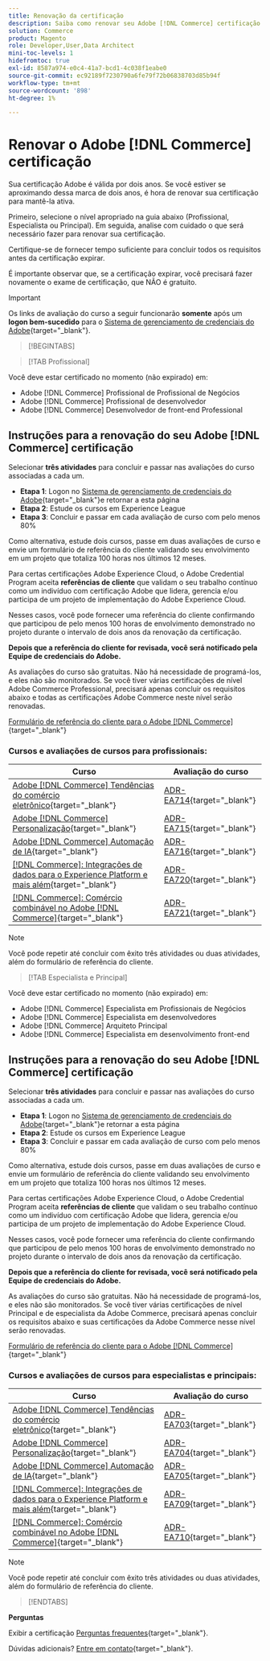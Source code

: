 ```yaml
---
title: Renovação da certificação
description: Saiba como renovar seu Adobe [!DNL Commerce] certificação antes de expirar.
solution: Commerce
product: Magento
role: Developer,User,Data Architect
mini-toc-levels: 1
hidefromtoc: true
exl-id: 8587a974-e0c4-41a7-bcd1-4c038f1eabe0
source-git-commit: ec92189f7230790a6fe79f72b06838703d85b94f
workflow-type: tm+mt
source-wordcount: '898'
ht-degree: 1%

---
```


# Renovar o Adobe [!DNL Commerce] certificação

Sua certificação Adobe é válida por dois anos. Se você estiver se aproximando dessa marca de dois anos, é hora de renovar sua certificação para mantê-la ativa.

Primeiro, selecione o nível apropriado na guia abaixo (Profissional, Especialista ou Principal). Em seguida, analise com cuidado o que será necessário fazer para renovar sua certificação.

Certifique-se de fornecer tempo suficiente para concluir todos os requisitos antes da certificação expirar.

É importante observar que, se a certificação expirar, você precisará fazer novamente o exame de certificação, que NÃO é gratuito.

>[!IMPORTANT]
>
>Os links de avaliação do curso a seguir funcionarão **somente** após um **logon bem-sucedido** para o [Sistema de gerenciamento de credenciais do Adobe](http://www.certmetrics.com/adobe){target="_blank"}.

>[!BEGINTABS]

>[!TAB Profissional]

Você deve estar certificado no momento (não expirado) em:

* Adobe [!DNL Commerce] Profissional de Profissional de Negócios
* Adobe [!DNL Commerce] Profissional de desenvolvedor
* Adobe [!DNL Commerce] Desenvolvedor de front-end Professional

## Instruções para a renovação do seu Adobe [!DNL Commerce] certificação

Selecionar **três atividades** para concluir e passar nas avaliações do curso associadas a cada um.

* **Etapa 1**: Logon no [Sistema de gerenciamento de credenciais do Adobe](http://www.certmetrics.com/adobe){target="_blank"}e retornar a esta página
* **Etapa 2**: Estude os cursos em Experience League
* **Etapa 3**: Concluir e passar em cada avaliação de curso com pelo menos 80%

Como alternativa, estude dois cursos, passe em duas avaliações de curso e envie um formulário de referência do cliente validando seu envolvimento em um projeto que totaliza 100 horas nos últimos 12 meses.

Para certas certificações Adobe Experience Cloud, o Adobe Credential Program aceita **referências de cliente** que validam o seu trabalho contínuo como um indivíduo com certificação Adobe que lidera, gerencia e/ou participa de um projeto de implementação do Adobe Experience Cloud.

Nesses casos, você pode fornecer uma referência do cliente confirmando que participou de pelo menos 100 horas de envolvimento demonstrado no projeto durante o intervalo de dois anos da renovação da certificação.

**Depois que a referência do cliente for revisada, você será notificado pela Equipe de credenciais do Adobe.**

As avaliações do curso são gratuitas. Não há necessidade de programá-los, e eles não são monitorados. Se você tiver várias certificações de nível Adobe Commerce Professional, precisará apenas concluir os requisitos abaixo e todas as certificações Adobe Commerce neste nível serão renovadas.

[Formulário de referência do cliente para o Adobe [!DNL Commerce]](https://www.certmetrics.com/adobe/candidate/caveon_sso_adobe.aspx?ssoLogin=true&amp;eid=ADR-EA711){target="_blank"}

### Cursos e avaliações de cursos para profissionais:

| Curso | Avaliação do curso |
| ------- | ------- |
| [Adobe [!DNL Commerce] Tendências do comércio eletrônico](https://experienceleague.adobe.com/docs/commerce-events/events/commerce-and-coffee/2022/ecommerce-trends.html?lang=en){target="_blank"} | [ADR-EA714](https://www.certmetrics.com/adobe/candidate/caveon_sso_adobe.aspx?ssoLogin=true&amp;eid=ADR-EA714){target="_blank"} |
| [Adobe [!DNL Commerce] Personalização](https://experienceleague.adobe.com/docs/commerce-events/events/commerce-and-coffee/2022/personalization.html?lang=en){target="_blank"} | [ADR-EA715](https://www.certmetrics.com/adobe/candidate/caveon_sso_adobe.aspx?ssoLogin=true&amp;eid=ADR-EA715){target="_blank"} |
| [Adobe [!DNL Commerce] Automação de IA](https://experienceleague.adobe.com/docs/commerce-events/events/commerce-and-coffee/2022/ai-and-automation.html?lang=en){target="_blank"} | [ADR-EA716](https://www.certmetrics.com/adobe/candidate/caveon_sso_adobe.aspx?ssoLogin=true&amp;eid=ADR-EA716){target="_blank"} |
| [[!DNL Commerce]: Integrações de dados para o Experience Platform e mais além](https://video.tv.adobe.com/v/3413334/){target="_blank"} | [ADR-EA720](https://www.certmetrics.com/adobe/candidate/caveon_sso_adobe.aspx?ssoLogin=true&amp;eid=ADR-EA720){target="_blank"} |
| [[!DNL Commerce]: Comércio combinável no Adobe [!DNL Commerce]](https://video.tv.adobe.com/v/3413335/){target="_blank"} | [ADR-EA721](https://www.certmetrics.com/adobe/candidate/caveon_sso_adobe.aspx?ssoLogin=true&amp;eid=ADR-EA721){target="_blank"} |

>[!NOTE]
>
>Você pode repetir até concluir com êxito três atividades ou duas atividades, além do formulário de referência do cliente.

>[!TAB Especialista e Principal]

Você deve estar certificado no momento (não expirado) em:

* Adobe [!DNL Commerce] Especialista em Profissionais de Negócios
* Adobe [!DNL Commerce] Especialista em desenvolvedores
* Adobe [!DNL Commerce] Arquiteto Principal
* Adobe [!DNL Commerce] Especialista em desenvolvimento front-end

## Instruções para a renovação do seu Adobe [!DNL Commerce] certificação

Selecionar **três atividades** para concluir e passar nas avaliações do curso associadas a cada um.

* **Etapa 1**: Logon no [Sistema de gerenciamento de credenciais do Adobe](http://www.certmetrics.com/adobe){target="_blank"}e retornar a esta página
* **Etapa 2**: Estude os cursos em Experience League
* **Etapa 3**: Concluir e passar em cada avaliação de curso com pelo menos 80%

Como alternativa, estude dois cursos, passe em duas avaliações de curso e envie um formulário de referência do cliente validando seu envolvimento em um projeto que totaliza 100 horas nos últimos 12 meses.

Para certas certificações Adobe Experience Cloud, o Adobe Credential Program aceita **referências de cliente** que validam o seu trabalho contínuo como um indivíduo com certificação Adobe que lidera, gerencia e/ou participa de um projeto de implementação do Adobe Experience Cloud.

Nesses casos, você pode fornecer uma referência do cliente confirmando que participou de pelo menos 100 horas de envolvimento demonstrado no projeto durante o intervalo de dois anos da renovação da certificação.

**Depois que a referência do cliente for revisada, você será notificado pela Equipe de credenciais do Adobe.**

As avaliações do curso são gratuitas. Não há necessidade de programá-los, e eles não são monitorados. Se você tiver várias certificações de nível Principal e de especialista da Adobe Commerce, precisará apenas concluir os requisitos abaixo e suas certificações da Adobe Commerce nesse nível serão renovadas.

[Formulário de referência do cliente para o Adobe [!DNL Commerce]](https://www.certmetrics.com/adobe/candidate/caveon_sso_adobe.aspx?ssoLogin=true&amp;eid=ADR-EA700){target="_blank"}

### Cursos e avaliações de cursos para especialistas e principais:

| Curso | Avaliação do curso |
| ------- | ------- |
| [Adobe [!DNL Commerce] Tendências do comércio eletrônico](https://experienceleague.adobe.com/docs/commerce-events/events/commerce-and-coffee/2022/ecommerce-trends.html?lang=en){target="_blank"} | [ADR-EA703](https://www.certmetrics.com/adobe/candidate/caveon_sso_adobe.aspx?ssoLogin=true&amp;eid=ADR-EA703){target="_blank"} |
| [Adobe [!DNL Commerce] Personalização](https://experienceleague.adobe.com/docs/commerce-events/events/commerce-and-coffee/2022/personalization.html?lang=en){target="_blank"} | [ADR-EA704](https://www.certmetrics.com/adobe/candidate/caveon_sso_adobe.aspx?ssoLogin=true&amp;eid=ADR-EA704){target="_blank"} |
| [Adobe [!DNL Commerce] Automação de IA](https://experienceleague.adobe.com/docs/commerce-events/events/commerce-and-coffee/2022/ai-and-automation.html?lang=en){target="_blank"} | [ADR-EA705](https://www.certmetrics.com/adobe/candidate/caveon_sso_adobe.aspx?ssoLogin=true&amp;eid=ADR-EA705){target="_blank"} |
| [[!DNL Commerce]: Integrações de dados para o Experience Platform e mais além](https://video.tv.adobe.com/v/3413334/){target="_blank"} | [ADR-EA709](https://www.certmetrics.com/adobe/candidate/caveon_sso_adobe.aspx?ssoLogin=true&amp;eid=ADR-EA709){target="_blank"} |
| [[!DNL Commerce]: Comércio combinável no Adobe [!DNL Commerce]](https://video.tv.adobe.com/v/3413335/){target="_blank"} | [ADR-EA710](https://www.certmetrics.com/adobe/candidate/caveon_sso_adobe.aspx?ssoLogin=true&amp;eid=ADR-EA710){target="_blank"} |

>[!NOTE]
>
>Você pode repetir até concluir com êxito três atividades ou duas atividades, além do formulário de referência do cliente.

>[!ENDTABS]

**Perguntas**

Exibir a certificação [Perguntas frequentes](https://experienceleague.adobe.com/docs/certification/certification/faq.html?lang=en){target="_blank"}.

Dúvidas adicionais? [Entre em contato](mailto:certif@adobe.com){target="_blank"}.
